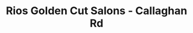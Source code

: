 ---
title: "Rios Golden Cut Salons - Callaghan Rd"
url: /san-antonio/rios-golden-cut-salons-callaghan-rd/
shop: hairdresser
---